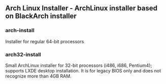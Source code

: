 ## Arch Linux Installer - ArchLinux installer based on BlackArch installer

### arch-install
Installer for regular 64-bit processors

### arch32-install
Small ArchLinux installer for 32-bit processors (i486, i686, Pentium4); supports LXDE desktop installation. It is for legacy BIOS only and does not recognize more than 4GB RAM.